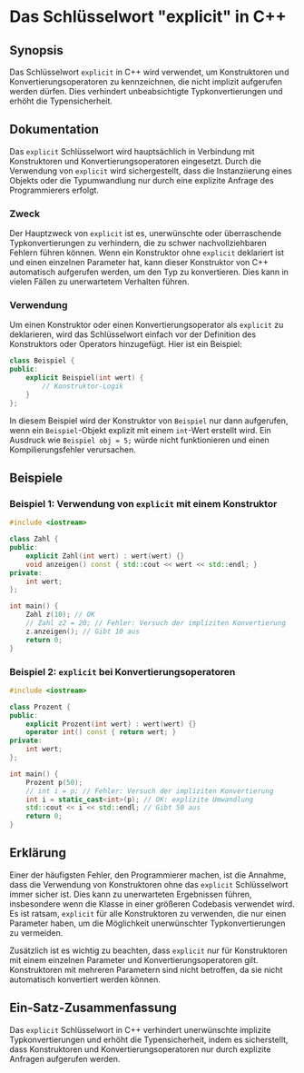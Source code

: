 <!--
Meta Description: # Das Schlüsselwort "explicit" in C++ ## Synopsis Das Schlüsselwort `explicit` in C++ wird verwendet, um Konstruktoren und Konvertierungsoperatoren zu...
Meta Keywords: explicit, die, int, wert, beispiel
-->

# Das Schlüsselwort "explicit" in C++

## Synopsis
Das Schlüsselwort `explicit` in C++ wird verwendet, um Konstruktoren und Konvertierungsoperatoren zu kennzeichnen, die nicht implizit aufgerufen werden dürfen. Dies verhindert unbeabsichtigte Typkonvertierungen und erhöht die Typensicherheit.

## Dokumentation
Das `explicit` Schlüsselwort wird hauptsächlich in Verbindung mit Konstruktoren und Konvertierungsoperatoren eingesetzt. Durch die Verwendung von `explicit` wird sichergestellt, dass die Instanziierung eines Objekts oder die Typumwandlung nur durch eine explizite Anfrage des Programmierers erfolgt. 

### Zweck
Der Hauptzweck von `explicit` ist es, unerwünschte oder überraschende Typkonvertierungen zu verhindern, die zu schwer nachvollziehbaren Fehlern führen können. Wenn ein Konstruktor ohne `explicit` deklariert ist und einen einzelnen Parameter hat, kann dieser Konstruktor von C++ automatisch aufgerufen werden, um den Typ zu konvertieren. Dies kann in vielen Fällen zu unerwartetem Verhalten führen.

### Verwendung
Um einen Konstruktor oder einen Konvertierungsoperator als `explicit` zu deklarieren, wird das Schlüsselwort einfach vor der Definition des Konstruktors oder Operators hinzugefügt. Hier ist ein Beispiel:

```cpp
class Beispiel {
public:
    explicit Beispiel(int wert) {
        // Konstruktor-Logik
    }
};
```

In diesem Beispiel wird der Konstruktor von `Beispiel` nur dann aufgerufen, wenn ein `Beispiel`-Objekt explizit mit einem `int`-Wert erstellt wird. Ein Ausdruck wie `Beispiel obj = 5;` würde nicht funktionieren und einen Kompilierungsfehler verursachen.

## Beispiele
### Beispiel 1: Verwendung von `explicit` mit einem Konstruktor
```cpp
#include <iostream>

class Zahl {
public:
    explicit Zahl(int wert) : wert(wert) {}
    void anzeigen() const { std::cout << wert << std::endl; }
private:
    int wert;
};

int main() {
    Zahl z(10); // OK
    // Zahl z2 = 20; // Fehler: Versuch der impliziten Konvertierung
    z.anzeigen(); // Gibt 10 aus
    return 0;
}
```

### Beispiel 2: `explicit` bei Konvertierungsoperatoren
```cpp
#include <iostream>

class Prozent {
public:
    explicit Prozent(int wert) : wert(wert) {}
    operator int() const { return wert; }
private:
    int wert;
};

int main() {
    Prozent p(50);
    // int i = p; // Fehler: Versuch der impliziten Konvertierung
    int i = static_cast<int>(p); // OK: explizite Umwandlung
    std::cout << i << std::endl; // Gibt 50 aus
    return 0;
}
```

## Erklärung
Einer der häufigsten Fehler, den Programmierer machen, ist die Annahme, dass die Verwendung von Konstruktoren ohne das `explicit` Schlüsselwort immer sicher ist. Dies kann zu unerwarteten Ergebnissen führen, insbesondere wenn die Klasse in einer größeren Codebasis verwendet wird. Es ist ratsam, `explicit` für alle Konstruktoren zu verwenden, die nur einen Parameter haben, um die Möglichkeit unerwünschter Typkonvertierungen zu vermeiden.

Zusätzlich ist es wichtig zu beachten, dass `explicit` nur für Konstruktoren mit einem einzelnen Parameter und Konvertierungsoperatoren gilt. Konstruktoren mit mehreren Parametern sind nicht betroffen, da sie nicht automatisch konvertiert werden können.

## Ein-Satz-Zusammenfassung
Das `explicit` Schlüsselwort in C++ verhindert unerwünschte implizite Typkonvertierungen und erhöht die Typensicherheit, indem es sicherstellt, dass Konstruktoren und Konvertierungsoperatoren nur durch explizite Anfragen aufgerufen werden.